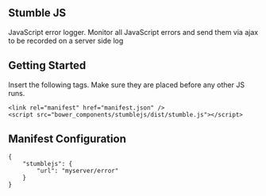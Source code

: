 ## Stumble JS

JavaScript error logger. Monitor all JavaScript errors and send them via ajax to be recorded on a server side log

## Getting Started

Insert the following tags. Make sure they are placed before any other JS runs.

    <link rel="manifest" href="manifest.json" />
	<script src="bower_components/stumblejs/dist/stumble.js"></script>

## Manifest Configuration

    {
        "stumblejs": {
            "url": "myserver/error"
        }
    } 
